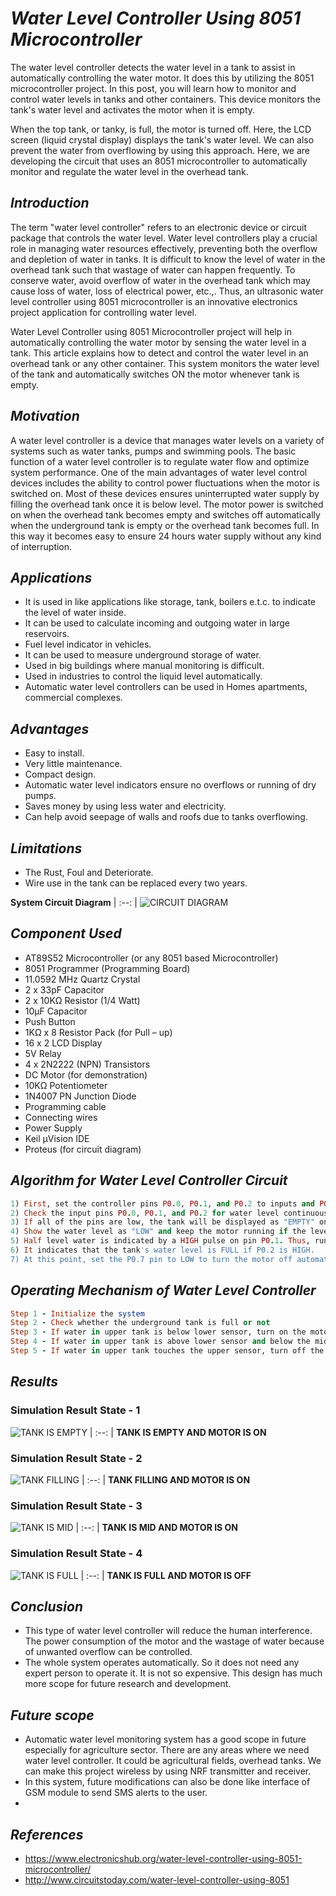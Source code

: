 # *Water Level Controller Using 8051 Microcontroller*

The water level controller detects the water level in a tank to assist in automatically controlling the water motor. It does this by utilizing the 8051 microcontroller project. In this post, you will learn how to monitor and control water levels in tanks and other containers. This device monitors the tank's water level and activates the motor when it is empty.

When the top tank, or tanky, is full, the motor is turned off. Here, the LCD screen (liquid crystal display) displays the tank's water level. We can also prevent the water from overflowing by using this approach. Here, we are developing the circuit that uses an 8051 microcontroller to automatically monitor and regulate the water level in the overhead tank.

## *Introduction*

The term "water level controller" refers to an electronic device or circuit package that controls the water level. Water level controllers play a crucial role in managing water resources effectively, preventing both the overflow and depletion of water in tanks. It is difficult to know the level of water in the overhead tank such that wastage of water can happen frequently. To conserve water, avoid overflow of water in the overhead tank which may cause loss of water, loss of electrical power, etc.,. Thus, an ultrasonic water level controller using 8051 microcontroller is an innovative electronics project application for controlling water level.

Water Level Controller using 8051 Microcontroller project will help in automatically controlling the water motor by sensing the water level in a tank. This article explains how to detect and control the water level in an overhead tank or any other container. This system monitors the water level of the tank and automatically switches ON the motor whenever tank is empty. 

## *Motivation*
A water level controller is a device that manages water levels on a variety of systems such as water tanks, pumps and swimming pools. The basic function of a water level controller is to regulate water flow and optimize system performance. One of the main advantages of water level control devices includes the ability to control power fluctuations when the motor is switched on. Most of these devices ensures uninterrupted water supply by filling the overhead tank once it is below level. The motor power is switched on when the overhead tank becomes empty and switches off automatically when the underground tank is empty or the 
overhead tank becomes full. In this way it becomes easy to ensure 24 hours water supply without any kind of interruption.

## *Applications*
- It is used in like applications like storage, tank, boilers e.t.c. to indicate the level of water inside.
- It can be used to calculate incoming and outgoing water in large reservoirs.
- Fuel level indicator in vehicles.
- It can be used to measure underground storage of water.
- Used in big buildings where manual monitoring is difficult.
- Used in industries to control the liquid level automatically.
- Automatic water level controllers can be used in Homes apartments, commercial complexes.

## *Advantages*
- Easy to install.
- Very little maintenance.
- Compact design.
- Automatic water level indicators ensure no overflows or running of dry pumps.
- Saves money by using less water and electricity.
- Can help avoid seepage of walls and roofs due to tanks overflowing.


## *Limitations*
- The Rust, Foul and Deteriorate.
- Wire use in the tank can be replaced every two years.

**System Circuit Diagram**
| :--: |
![CIRCUIT DIAGRAM](https://github.com/user-attachments/assets/aa4162f3-7aaa-4a53-9b26-b1925ab7f122)

## *Component Used*
- AT89S52 Microcontroller (or any 8051 based Microcontroller)
- 8051 Programmer (Programming Board)
- 11.0592 MHz Quartz Crystal
- 2 x 33pF Capacitor
- 2 x 10KΩ Resistor (1/4 Watt)
- 10µF Capacitor
- Push Button
- 1KΩ x 8 Resistor Pack (for Pull – up)
- 16 x 2 LCD Display
- 5V Relay
- 4 x 2N2222 (NPN) Transistors
- DC Motor (for demonstration)
- 10KΩ Potentiometer
- 1N4007 PN Junction Diode
- Programming cable
- Connecting wires
- Power Supply
- Keil µVision IDE
- Proteus (for circuit diagram)

## *Algorithm for Water Level Controller Circuit*
``` ruby
1) First, set the controller pins P0.0, P0.1, and P0.2 to inputs and P0.7 to output. Initialize the LCD now.
2) Check the input pins P0.0, P0.1, and P0.2 for water level continuously.
3) If all of the pins are low, the tank will be displayed as "EMPTY" on the LCD, and the P0.7 pin will be set to HIGH to automatically operate the motor.
4) Show the water level as "LOW" and keep the motor running if the level is low, that is, if P0.0 is HIGH.
5) Half level water is indicated by a HIGH pulse on pin P0.1. Thus, run the motor normally while displaying the same content on the LCD.
6) It indicates that the tank's water level is FULL if P0.2 is HIGH.
7) At this point, set the P0.7 pin to LOW to turn the motor off automatically.
```

## *Operating Mechanism of Water Level Controller*
``` ruby
Step 1 - Initialize the system 
Step 2 - Check whether the underground tank is full or not
Step 3 - If water in upper tank is below lower sensor, turn on the motor and display the message ‘Tank is empty and Motor is on’.
Step 4 - If water in upper tank is above lower sensor and below the mid sensor, turn on the motor and display the message ‘Tank is empty and Motor is on’.
Step 5 - If water in upper tank touches the upper sensor, turn off the motor and display the message ‘Tank is full and motor is off’.
```

## *Results*

### Simulation Result State - 1

![TANK IS EMPTY](https://github.com/user-attachments/assets/6fc368f4-19a7-472c-ad39-a5a4c1ce640b)
| :--: |
**TANK IS EMPTY AND MOTOR IS ON**

### Simulation Result State - 2

![TANK FILLING](https://github.com/user-attachments/assets/186e57da-17a6-4090-8644-5bbfccc0293c)
| :--: |
**TANK FILLING AND MOTOR IS ON**

### Simulation Result State - 3

![TANK IS MID](https://github.com/user-attachments/assets/ee0a1a81-2ffb-46d1-b4ca-fccc696762f8)
| :--: |
**TANK IS MID AND MOTOR IS ON**

### Simulation Result State - 4

![TANK IS FULL](https://github.com/user-attachments/assets/b022212e-43e2-4ca2-ad1d-4812d1b02932)
| :--: |
**TANK IS FULL AND MOTOR IS OFF**

## *Conclusion*
- This type of water level controller will reduce the human interference. The power consumption of the motor and the wastage of water because of unwanted overflow can be controlled.
- The whole system operates automatically. So it does not need any expert person to operate it. It is not so expensive. This design has much more scope for future research and development.

## *Future scope*
- Automatic water level monitoring system has a good scope in future especially for agriculture sector. There are any areas where we need water level controller. It could be agricultural fields, overhead tanks. We can make this project wireless by using NRF transmitter and receiver.
- In this system, future modifications can also be done like interface of GSM module to send SMS alerts to the user.
- 
## *References*
- https://www.electronicshub.org/water-level-controller-using-8051-microcontroller/
- http://www.circuitstoday.com/water-level-controller-using-8051
